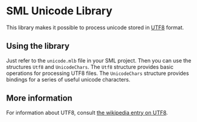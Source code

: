 # SML Unicode Library

This library makes it possible to process unicode stored in
[UTF8](http://en.wikipedia.org/wiki/UTF-8) format.

## Using the library

Just refer to the `unicode.mlb` file in your SML project. Then you can
use the structures `Utf8` and `UnicodeChars`. The `Utf8` structure
provides basic operations for processing UTF8 files. The
`UnicodeChars` structure provides bindings for a series of useful
unicode characters.

## More information

For information about UTF8, consult [the wikipedia entry on
UTF8](http://en.wikipedia.org/wiki/UTF-8).

